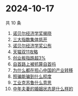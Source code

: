 # 2024-10-17

共 10 条

<!-- BEGIN ZHIHUSEARCH -->
<!-- 最后更新时间 Thu Oct 17 2024 01:19:48 GMT+0800 (China Standard Time) -->
1. [诺贝尔经济学奖揭晓](https://www.zhihu.com/search?q=诺贝尔经济学奖揭晓)
1. [三大指数集体低开](https://www.zhihu.com/search?q=三大指数集体低开)
1. [诺贝尔经济学奖公布](https://www.zhihu.com/search?q=诺贝尔经济学奖公布)
1. [天猫双11攻略](https://www.zhihu.com/search?q=天猫双11攻略)
1. [创业板指跌超3%](https://www.zhihu.com/search?q=创业板指跌超3%)
1. [自首路上被抓算自首吗](https://www.zhihu.com/search?q=自首路上被抓算自首吗)
1. [为什么都在担心中国的产业转移](https://www.zhihu.com/search?q=为什么都在担心中国的产业转移)
1. [照骗能骗到什么程度](https://www.zhihu.com/search?q=照骗能骗到什么程度)
1. [工业克苏鲁什么意思](https://www.zhihu.com/search?q=工业克苏鲁什么意思)
1. [中年夫妻的婚姻状态是什么样的](https://www.zhihu.com/search?q=中年夫妻的婚姻状态是什么样的)
<!-- END ZHIHUSEARCH -->
